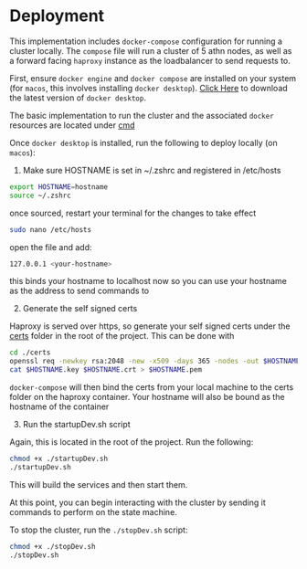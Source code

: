 # Deployment

This implementation includes `docker-compose` configuration for running a cluster locally. The `compose` file will run a cluster of 5 athn nodes, as well as a forward facing `haproxy` instance as the loadbalancer to send requests to.

First, ensure `docker engine` and `docker compose` are installed on your system (for `macos`, this involves installing `docker desktop`). [Click Here](https://www.docker.com/products/docker-desktop/) to download the latest version of `docker desktop`.

The basic implementation to run the cluster and the associated `docker` resources are located under [cmd](./cmd)

Once `docker desktop` is installed, run the following to deploy locally (on `macos`):

  1. Make sure HOSTNAME is set in ~/.zshrc and registered in /etc/hosts

```bash
export HOSTNAME=hostname
source ~/.zshrc
```

once sourced, restart your terminal for the changes to take effect

```bash
sudo nano /etc/hosts
```

open the file and add:
```bash
127.0.0.1 <your-hostname>
```

this binds your hostname to localhost now so you can use your hostname as the address to send commands to

  2. Generate the self signed certs

Haproxy is served over https, so generate your self signed certs under the [certs](./certs/) folder in the root of the project. This can be done with

```bash
cd ./certs
openssl req -newkey rsa:2048 -new -x509 -days 365 -nodes -out $HOSTNAME.crt -keyout $HOSTNAME.key
cat $HOSTNAME.key $HOSTNAME.crt > $HOSTNAME.pem
```

`docker-compose` will then bind the certs from your local machine to the certs folder on the haproxy container. Your hostname will also be bound as the hostname of the container

  3. Run the startupDev.sh script

Again, this is located in the root of the project. Run the following:

```bash
chmod +x ./startupDev.sh
./startupDev.sh
```

This will build the services and then start them. 

At this point, you can begin interacting with the cluster by sending it commands to perform on the state machine. 

To stop the cluster, run the `./stopDev.sh` script:
```bash
chmod +x ./stopDev.sh
./stopDev.sh
```
